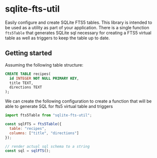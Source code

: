 # sqlite-fts-util

Easily configure and create SQLite FTS5 tables. This library is intended to be used as a utility as part of your application. There is a single function `fts5Table` that generates SQLite sql necessary for creating a FTS5 virtual table as well as triggers to keep the table up to date.

## Getting started

Assuming the following table structure:

```sql
CREATE TABLE recipes(
  id INTEGER NOT NULL PRIMARY KEY,
  title TEXT,
  directions TEXT
);
```

We can create the following configuration to create a function that will be able to generate SQL for fts5 virtual table and triggers

```js
import fts5Table from "sqlite-fts-util";

const sqlFTS = fts5Table({
  table: "recipes",
  columns: ["title", "directions"]
});

// render actual sql schema to a string
const sql = sqlFTS();
```
